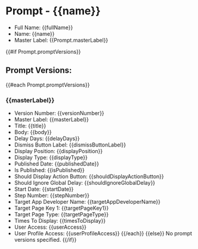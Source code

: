 <!-- Prompt -->
# Prompt - {{name}}

- Full Name: {{fullName}}
- Name: {{name}}
- Master Label: {{Prompt.masterLabel}}

{{#if Prompt.promptVersions}}
## Prompt Versions:
{{#each Prompt.promptVersions}}
### {{masterLabel}}

- Version Number: {{versionNumber}}
- Master Label: {{masterLabel}}
- Title: {{title}}
- Body: {{body}}
- Delay Days: {{delayDays}}
- Dismiss Button Label: {{dismissButtonLabel}}
- Display Position: {{displayPosition}}
- Display Type: {{displayType}}
- Published Date: {{publishedDate}}
- Is Published: {{isPublished}}
- Should Display Action Button: {{shouldDisplayActionButton}}
- Should Ignore Global Delay: {{shouldIgnoreGlobalDelay}}
- Start Date: {{startDate}}
- Step Number: {{stepNumber}}
- Target App Developer Name: {{targetAppDeveloperName}}
- Target Page Key 1: {{targetPageKey1}}
- Target Page Type: {{targetPageType}}
- Times To Display: {{timesToDisplay}}
- User Access: {{userAccess}}
- User Profile Access: {{userProfileAccess}}
{{/each}}
{{else}}
No prompt versions specified.
{{/if}}